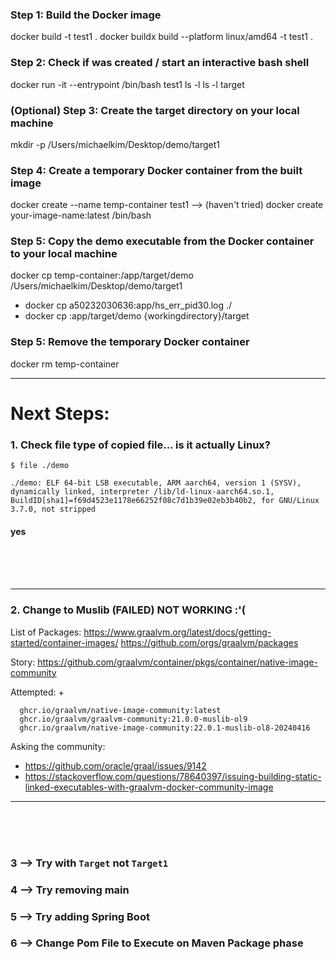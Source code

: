 ### Step 1: Build the Docker image
docker build -t test1 .
docker buildx build --platform linux/amd64 -t test1 .

### Step 2: Check if was created / start an interactive bash shell
docker run -it --entrypoint /bin/bash test1
ls -l
ls -l target

### (Optional) Step 3: Create the target directory on your local machine
mkdir -p /Users/michaelkim/Desktop/demo/target1

### Step 4: Create a temporary Docker container from the built image
docker create --name temp-container test1
--> (haven't tried) docker create your-image-name:latest /bin/bash

### Step 5: Copy the demo executable from the Docker container to your local machine
docker cp temp-container:/app/target/demo /Users/michaelkim/Desktop/demo/target1
- docker cp a50232030636:app/hs_err_pid30.log ./
- docker cp <containerId>:app/target/demo {workingdirectory}/target

### Step 5: Remove the temporary Docker container
docker rm temp-container


<hr />


# Next Steps:

### 1. Check file type of copied file... is it actually Linux?
`$ file ./demo`
```
./demo: ELF 64-bit LSB executable, ARM aarch64, version 1 (SYSV), dynamically linked, interpreter /lib/ld-linux-aarch64.so.1, BuildID[sha1]=f69d4523e1178e66252f08c7d1b39e02eb3b40b2, for GNU/Linux 3.7.0, not stripped
```

#### yes

<br />
<br />
<br />


---

### 2. Change to Muslib (FAILED) NOT WORKING :'(

List of Packages:
https://www.graalvm.org/latest/docs/getting-started/container-images/
  https://github.com/orgs/graalvm/packages
  
Story:
  https://github.com/graalvm/container/pkgs/container/native-image-community

Attempted: +
```
  ghcr.io/graalvm/native-image-community:latest
  ghcr.io/graalvm/graalvm-community:21.0.0-muslib-ol9
  ghcr.io/graalvm/native-image-community:22.0.1-muslib-ol8-20240416

```

Asking the community:
- https://github.com/oracle/graal/issues/9142
- https://stackoverflow.com/questions/78640397/issuing-building-static-linked-executables-with-graalvm-docker-community-image

---



<br />
<br />
<br />


### 3 --> Try with `Target` not `Target1`
### 4 --> Try removing main
### 5 --> Try adding Spring Boot
### 6 --> Change Pom File to Execute on Maven Package phase
